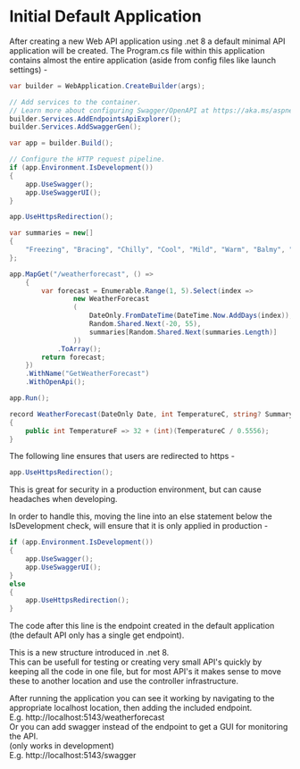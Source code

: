 # Initial Default Application

After creating a new Web API application using .net 8 a default minimal API application will
be created. The Program.cs file within this application contains almost the entire application
(aside from config files like launch settings) -

```C#
var builder = WebApplication.CreateBuilder(args);

// Add services to the container.
// Learn more about configuring Swagger/OpenAPI at https://aka.ms/aspnetcore/swashbuckle
builder.Services.AddEndpointsApiExplorer();
builder.Services.AddSwaggerGen();

var app = builder.Build();

// Configure the HTTP request pipeline.
if (app.Environment.IsDevelopment())
{
    app.UseSwagger();
    app.UseSwaggerUI();
}

app.UseHttpsRedirection();

var summaries = new[]
{
    "Freezing", "Bracing", "Chilly", "Cool", "Mild", "Warm", "Balmy", "Hot", "Sweltering", "Scorching"
};

app.MapGet("/weatherforecast", () =>
    {
        var forecast = Enumerable.Range(1, 5).Select(index =>
                new WeatherForecast
                (
                    DateOnly.FromDateTime(DateTime.Now.AddDays(index)),
                    Random.Shared.Next(-20, 55),
                    summaries[Random.Shared.Next(summaries.Length)]
                ))
            .ToArray();
        return forecast;
    })
    .WithName("GetWeatherForecast")
    .WithOpenApi();

app.Run();

record WeatherForecast(DateOnly Date, int TemperatureC, string? Summary)
{
    public int TemperatureF => 32 + (int)(TemperatureC / 0.5556);
}
```

The following line ensures that users are redirected to https -

```C#
app.UseHttpsRedirection();
```

This is great for security in a production environment, but can cause headaches when developing.

In order to handle this, moving the line into an else statement below the IsDevelopment check,
will ensure that it is only applied in production -

```C#
if (app.Environment.IsDevelopment())
{
    app.UseSwagger();
    app.UseSwaggerUI();
}
else
{
    app.UseHttpsRedirection();
}
```

The code after this line is the endpoint created in the default application (the default API only has a single get
endpoint).

This is a new structure introduced in .net 8.   
This can be usefull for testing or creating very small API's quickly by keeping all the code in one file, but
for most API's it makes sense to move these to another location and use the controller infrastructure.

After running the application you can see it working by navigating to the appropriate localhost location,
then adding the included endpoint.   
E.g. http://localhost:5143/weatherforecast   
Or you can add swagger instead of the endpoint to get a GUI for monitoring the API.   
(only works in development)   
E.g. http://localhost:5143/swagger